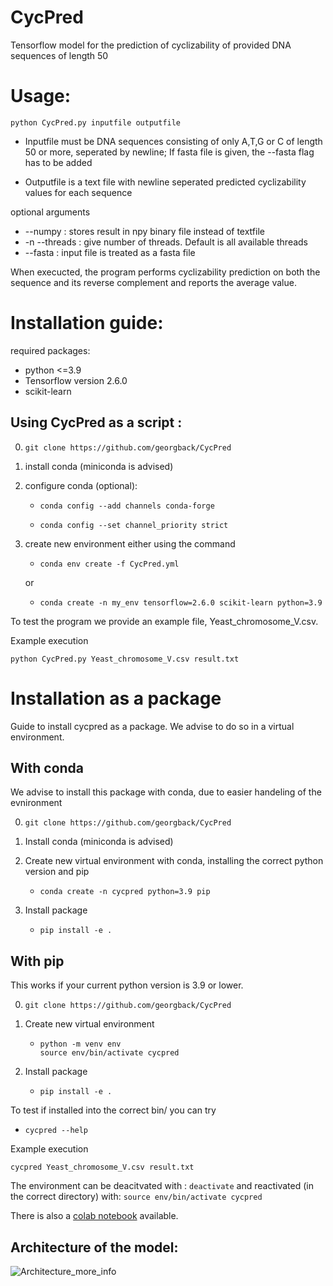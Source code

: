 # CycPred
Tensorflow model for the prediction of cyclizability of provided DNA sequences of length 50

# Usage:

```
python CycPred.py inputfile outputfile
```

+ Inputfile must be DNA sequences consisting of only A,T,G or C of length 50 or more, seperated by newline; If fasta file is given, the --fasta flag has to be added

+ Outputfile is a text file with newline seperated predicted cyclizability values for each sequence

optional arguments

+ --numpy : stores result in npy binary file instead of textfile
+ -n --threads : give number of threads. Default is all available threads
+ --fasta : input file is treated as a fasta file

When execucted, the program performs cyclizability prediction on both the sequence and its reverse complement and reports the average value.

# Installation guide:


required packages:
+ python <=3.9
+ Tensorflow version 2.6.0
+ scikit-learn

## Using CycPred as a script :

0. ``` git clone https://github.com/georgback/CycPred ```
1. install conda (miniconda is advised)
2. configure conda (optional):

      + ``` conda config --add channels conda-forge ```
      
      +  ``` conda config --set channel_priority strict ```
      
3. create new environment either using the command
 
      +  ``` conda env create -f CycPred.yml ```

           
      or
     
     
     +  ``` conda create -n my_env tensorflow=2.6.0 scikit-learn python=3.9 ```


To test the program we provide an example file, Yeast_chromosome_V.csv.

Example execution
```
python CycPred.py Yeast_chromosome_V.csv result.txt
```

# Installation as a package

Guide to install cycpred as a package. We advise to do so in a virtual environment. 

## With conda
We advise to install this package with conda, due to easier handeling of the evnironment

0. ``` git clone https://github.com/georgback/CycPred ```
1. Install conda (miniconda is advised)
2. Create new virtual environment with conda, installing the correct python version and pip
 
      +  ```
         conda create -n cycpred python=3.9 pip
         ```
3. Install package
   +  ``` pip install -e . ```
  
## With pip
This works if your current python version is 3.9 or lower.

0. ``` git clone https://github.com/georgback/CycPred ```
1. Create new virtual environment 
 
      +  ```
         python -m venv env
         source env/bin/activate cycpred
         ```
2. Install package
   +  ``` pip install -e . ```
  

To test if installed into the correct bin/ you can try
   + ``` cycpred --help ```

Example execution
```
cycpred Yeast_chromosome_V.csv result.txt
```


The environment can be deacitvated with :
```deactivate```
and reactivated (in the correct directory) with:
```source env/bin/activate cycpred```



There is also a [colab notebook](https://colab.research.google.com/drive/1ng2dKkaZobSYHPWGgZKz4SFIS1peZfWh?usp=sharing) available.

## Architecture of the model:


![Architecture_more_info](https://user-images.githubusercontent.com/75431641/233105485-0bdf9e56-67f5-45ff-8b1b-612fe36d1cea.png)


